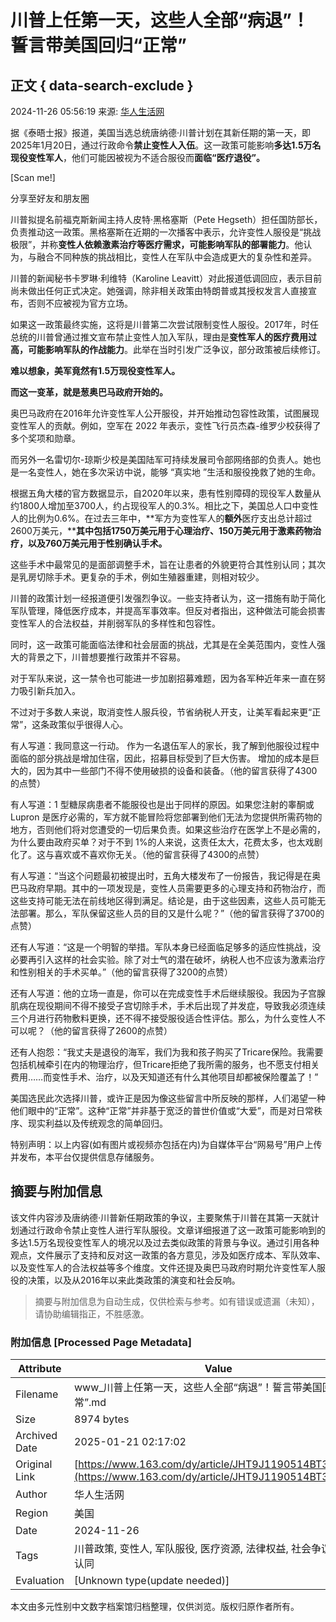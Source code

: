 # 川普上任第一天，这些人全部“病退”！誓言带美国回归“正常”

## 正文 { data-search-exclude }


2024-11-26 05:56:19 来源: [华人生活网](https://www.163.com/dy/media/T1478553695748.html)

据《泰晤士报》报道，美国当选总统唐纳德·川普计划在其新任期的第一天，即2025年1月20日，通过行政命令**禁止变性人入伍**。这一政策可能影响**多达1.5万名现役变性军人**，他们可能因被视为不适合服役而**面临“医疗退役”。**

[Scan me!]

分享至好友和朋友圈

川普拟提名前福克斯新闻主持人皮特·黑格塞斯（Pete Hegseth）担任国防部长，负责推动这一政策。黑格塞斯在近期的一次播客中表示，允许变性人服役是“挑战极限”，并称**变性人依赖激素治疗等医疗需求，可能影响军队的部署能力**。他认为，与融合不同种族的挑战相比，变性人在军队中会造成更大的复杂性和差异。

川普的新闻秘书卡罗琳·利维特（Karoline Leavitt）对此报道低调回应，表示目前尚未做出任何正式决定。她强调，除非相关政策由特朗普或其授权发言人直接宣布，否则不应被视为官方立场。

如果这一政策最终实施，这将是川普第二次尝试限制变性人服役。2017年，时任总统的川普曾通过推文宣布禁止变性人加入军队，理由是**变性军人的医疗费用过高，可能影响军队的作战能力**。此举在当时引发广泛争议，部分政策被后续修订。

**难以想象，美军竟然有1.5万现役变性军人。**

**而这一变革，就是葱奥巴马政府开始的。**

奥巴马政府在2016年允许变性军人公开服役，并开始推动包容性政策，试图展现变性军人的贡献。例如，空军在 2022 年表示，变性飞行员杰森-维罗少校获得了多个奖项和勋章。

而另外一名雷切尔-琼斯少校是美国陆军可持续发展司令部网络部的负责人。她也是一名变性人，她在多次采访中说，能够 “真实地 ”生活和服役挽救了她的生命。

根据五角大楼的官方数据显示，自2020年以来，患有性别障碍的现役军人数量从约1800人增加至3700人，约占现役军人的0.3%。相比之下，美国总人口中变性人的比例为0.6%。在过去三年中，**军方为变性军人的****额外****医疗支出总计超过2600万美元，****其中包括1750万美元用于心理治疗、150万美元用于激素药物治疗，以及760万美元用于性别确认手术。**

这些手术中最常见的是面部调整手术，旨在让患者的外貌更符合其性别认同；其次是乳房切除手术。更复杂的手术，例如生殖器重建，则相对较少。

川普的政策计划一经报道便引发强烈争议。一些支持者认为，这一措施有助于简化军队管理，降低医疗成本，并提高军事效率。但反对者指出，这种做法可能会损害变性军人的合法权益，并削弱军队的多样性和包容性。

同时，这一政策可能面临法律和社会层面的挑战，尤其是在全美范围内，变性人强大的背景之下，川普想要推行政策并不容易。

对于军队来说，这一禁令也可能进一步加剧招募难题，因为各军种近年来一直在努力吸引新兵加入。

不过对于多数人来说，取消变性人服兵役，节省纳税人开支，让美军看起来更“正常”，这条政策似乎很得人心。

有人写道：我同意这一行动。 作为一名退伍军人的家长，我了解到他服役过程中面临的部分挑战是增加住宿，因此，招募目标受到了巨大伤害。 增加的成本是巨大的，因为其中一些部门不得不使用破损的设备和装备。（他的留言获得了4300的点赞）

有人写道：1 型糖尿病患者不能服役也是出于同样的原因。如果您注射的睾酮或 Lupron 是医疗必需的，军方就不能冒险将您部署到他们无法为您提供所需药物的地方，否则他们将对您遭受的一切后果负责。如果这些治疗在医学上不是必需的，为什么要由政府买单？对于不到 1%的人来说，这责任太大，花费太多，也太戏剧化了。这与喜欢或不喜欢你无关。（他的留言获得了4300的点赞）

有人写道：“当这个问题最初被提出时，五角大楼发布了一份报告，我记得是在奥巴马政府早期。其中的一项发现是，变性人员需要更多的心理支持和药物治疗，而这些支持可能无法在前线地区得到满足。结论是，由于这些因素，这些人员可能无法部署。那么，军队保留这些人员的目的又是什么呢？”（他的留言获得了3700的点赞）

还有人写道：“这是一个明智的举措。军队本身已经面临足够多的适应性挑战，没必要再引入这样的社会实验。除了对士气的潜在破坏，纳税人也不应该为激素治疗和性别相关的手术买单。”（他的留言获得了3200的点赞）

还有人写道：他的立场一直是，你可以在完成变性手术后继续服役。我因为子宫腺肌病在现役期间不得不接受子宫切除手术，手术后出现了并发症，导致我必须连续三个月进行药物敷料更换，还不得不接受服役适合性评估。那么，为什么变性人不可以呢？（他的留言获得了2600的点赞）

还有人抱怨：“我丈夫是退役的海军，我们为我和孩子购买了Tricare保险。我需要包括机械牵引在内的物理治疗，但Tricare拒绝了我所需的服务，也不愿支付相关费用……而变性手术、治疗，以及天知道还有什么其他项目却都被保险覆盖了！”

美国选民此次选择川普，或许正是因为像这些留言中所反映的那样，人们渴望一种他们眼中的“正常”。这种“正常”并非基于宽泛的普世价值或“大爱”，而是对日常秩序、现实利益以及传统观念的简单回归。

特别声明：以上内容(如有图片或视频亦包括在内)为自媒体平台“网易号”用户上传并发布，本平台仅提供信息存储服务。
<!-- tcd_original_link https://www.163.com/dy/article/JHT9J1190514BT3D.html -->


## 摘要与附加信息

<!-- tcd_abstract -->
该文件内容涉及唐纳德·川普新任期政策的争议，主要聚焦于川普在其第一天就计划通过行政命令禁止变性人进行军队服役。文章详细报道了这一政策可能影响到的多达1.5万名现役变性军人的境况以及过去类似政策的背景与争议。通过引用各种观点，文件展示了支持和反对这一政策的各方意见，涉及如医疗成本、军队效率、以及变性军人的合法权益等多个维度。文件还提及奥巴马政府时期允许变性军人服役的决策，以及从2016年以来此类政策的演变和社会反响。
<!-- tcd_abstract_end -->

> 摘要与附加信息为自动生成，仅供检索与参考。如有错误或遗漏（未知），请协助编辑指正，不胜感激。

### 附加信息 [Processed Page Metadata]

| Attribute       | Value                                  |
|-----------------|----------------------------------------|
| Filename        | www_川普上任第一天，这些人全部“病退”！誓言带美国回归“正常”.md                             |
| Size            | 8974 bytes                           |
| Archived Date   | 2025-01-21 02:17:02                             |
| Original Link   | [https://www.163.com/dy/article/JHT9J1190514BT3D.html](https://www.163.com/dy/article/JHT9J1190514BT3D.html)                       |
| Author          | 华人生活网                               |
| Region          | 美国                               |
| Date            | 2024-11-26                                 |
| Tags            | 川普政策, 变性人, 军队服役, 医疗资源, 法律权益, 社会争议, 性别认同                                 |
| Evaluation            | [Unknown type(update needed)]                                 |
<!-- tcd_table_end -->

本文由多元性别中文数字档案馆归档整理，仅供浏览。版权归原作者所有。

